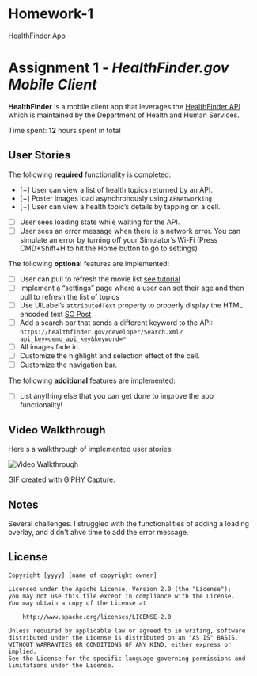 # Homework-1
HealthFinder App
# Assignment 1 - *HealthFinder.gov Mobile Client*

**HealthFinder** is a mobile client app that leverages the [HealthFinder API](https://healthfinder.gov/Developer/How_to_Use.aspx#) which is maintained by the Department of Health and Human Services.

Time spent: **12** hours spent in total

## User Stories

The following **required** functionality is completed:

- [+] User can view a list of health topics returned by an API. 
- [+] Poster images load asynchronously using `AFNetworking`
- [+] User can view a health topic’s details by tapping on a cell.
- [ ] User sees loading state while waiting for the API.
- [ ] User sees an error message when there is a network error. You can simulate an error by turning off your Simulator’s Wi-Fi (Press CMD+Shift+H to hit the Home button to go to settings)

The following **optional** features are implemented:
- [ ] User can pull to refresh the movie list [see tutorial](https://guides.codepath.com/ios/Table-View-Guide#adding-pull-to-refresh)
- [ ] Implement a “settings” page where a user can set their age and then pull to refresh the list of topics
- [ ] Use UILabel’s `attributedText` property to properly display the HTML encoded text [SO Post](http://stackoverflow.com/questions/25879837/how-to-display-html-formatted-text-in-ios-label) 
- [ ] Add a search bar that sends a different keyword to the API: `https://healthfinder.gov/developer/Search.xml?api_key=demo_api_key&keyword=*`
- [ ] All images fade in.
- [ ] Customize the highlight and selection effect of the cell.
- [ ] Customize the navigation bar.

The following **additional** features are implemented:

- [ ] List anything else that you can get done to improve the app functionality!

## Video Walkthrough

Here's a walkthrough of implemented user stories:

<img src='http://www.giphy.com/gifs/l2SpN0WXlOokvDYfS' title='Video Walkthrough' width='' alt='Video Walkthrough' />

GIF created with [GIPHY Capture](https://itunes.apple.com/us/app/gifgrabber/id668208984?mt=12).

## Notes

Several challenges. I struggled with the functionalities of adding a loading overlay, and didn't ahve time to add the error message.

## License

    Copyright [yyyy] [name of copyright owner]

    Licensed under the Apache License, Version 2.0 (the "License");
    you may not use this file except in compliance with the License.
    You may obtain a copy of the License at

        http://www.apache.org/licenses/LICENSE-2.0

    Unless required by applicable law or agreed to in writing, software
    distributed under the License is distributed on an "AS IS" BASIS,
    WITHOUT WARRANTIES OR CONDITIONS OF ANY KIND, either express or implied.
    See the License for the specific language governing permissions and
    limitations under the License.
